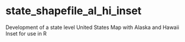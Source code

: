 # state_shapefile_al_hi_inset
Development of a state level United States Map with Alaska and Hawaii Inset for use in R

